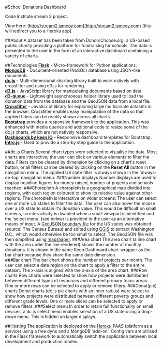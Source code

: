 #School Donations Dashboard

Code Institute stream 2 project.

View here:
[http://stream2.jamcoy.com](http://stream2.jamcoy.com) (this will redirect you to a Heroku app).

##About
A dataset has been taken from DonorsChoose.org; a US-based public charity providing a platform for fundraising for schools.  The data is presented to the user in the form of an interactive dashboard containing a variety of charts.

##Technologies
**[Flask](http://flask.pocoo.org/)** - Micro-framework for Python applications.  
**[MongoDB](https://www.mongodb.com/)** - Document-oriented (NoSQL) database using JSON-like documents.  
**[dc.js](https://github.com/dc-js/dc.js/wiki)** - Multi-dimensional charting library built to work natively with crossfilter and using d3.js for rendering.  
**[d3.js](https://d3js.org/)** - JavaScript library for manipulating documents based on data.  
**[d3-queue](https://github.com/d3/d3-queue)** - Lightweight asynchronous helper library used to load the donation data from the database and the GeoJSON data from a local file.  
**[Crossfilter](https://square.github.io/crossfilter/)** - JavaScript library for exploring large multivariate datasets in the browser.  Crossfilter enables easy manipulation of the data so that applied filters can be readily shown across all charts.  
**[Bootstrap](http://getbootstrap.com/)** provides a responsive framework to the application.  This was enhanced with media queries and additional code to resize some of the dc.js charts, which are not natively responsive.  
**[Dashboards by keen IO](https://keen.github.io/dashboards/)** - Responsive dashboard templates for Bootstrap.  
**[Intro.js](http://introjs.com/)** - Used to provide a step-by step guide to the application.

##dc.js Charts
Several chart types were selected to visualise the data.  Most charts are interactive; the user can click on various elements to filter the data.  Filters can be cleared by dimension by clicking on a chart's reset button, or all filters can be cleared by clicking on the **Reset All** button in the navigation menu.  The applied US state filter is always shown in the 'always-on-top' navigation menu.
###Number displays
Number displays are used to display headline figures for money raised, number of projects and schools reached.
###Choropleth
A choropleth is a geographical map divided into regions, with each region coloured to show its relative value against other regions.  The choropleth is interactive on wider screens:  The user can select one or more US states to filter the data.  The user can also hover the mouse over a US state to obtain it's donation value.  This would be difficult on small screens, so interactivity is disabled when a small viewport is identified and the 'select menu' (see below) is provided to the user as an alternative means of input.  A [GeoJSON boundary file](http://eric.clst.org/Stuff/USGeoJSON) for the US states was obtained (source: The Census Bureau) and edited using [QGIS](http://qgis.org/en/site/) to extract Washington D.C., which would otherwise be too small to select.  The GeoJSON file was then simplified using [mapshaper](https://github.com/mbloch/mapshaper).
###Area chart
The area chart (a line chart with the area under the line rendered) shows the number of monthly donations.  It is shown in the same Keen Dashboard chart-wrapper as the bar chart because they share the same date dimension.  
###Bar chart
The bar chart shows the number of projects per month.  The user can select a date region on the chart to apply a filter to the entire dataset.  The x-axis is aligned with the x-axis of the area chart.
###Row charts
Row charts were selected to show how projects were distributed between different types of resources and different primary focus areas.  One or more rows can be selected to apply or remove filters.
###Donut(pie) charts
Donut charts (dc.js pie charts with an inner radius) were select to show how projects were distributed between different poverty groups and different grade levels.  One or more slices can be selected to apply or remove filters.
###Select menu
In order to retain full functionality on small devices, a dc.js select menu enables selection of a US state using a drop-down menu.  This is hidden on larger displays.

##Hosting
The application is deployed on the [Heroku](https://.heroku.com) PAAS (platform as a service) using a free dyno and a MongoDB 'add-on'.  Config vars are utilised in the Flask framework to automatically switch the application between local development and production modes.